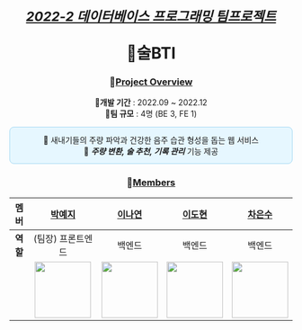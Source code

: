 <div align="center">
  
# <sub><ins><i>2022-2 데이터베이스 프로그래밍 팀프로젝트</i></ins></sub> <br> <p></p> 🍶술BTI

### 📌<ins>Project Overview</ins>
🔺**개발 기간** : 2022.09 ~ 2022.12 <br/>
🔺**팀 규모** : 4명 (BE 3, FE 1) <br/>
<div style="border:1px solid #a3d8f4; background-color:#e6f7ff; border-radius:8px; padding:12px;">
🔸 새내기들의 주량 파악과 건강한 음주 습관 형성을 돕는 웹 서비스 <br/>
🔸 <b><i>주량 변환, 술 추천, 기록 관리</i></b> 기능 제공
</div>

### 👥<ins>Members</ins>
| **멤버** | [박예지](https://github.com/Li5ht) | [이나연](https://github.com/yeon2lee) | [이도현](https://github.com/zsderw) | [차은수](https://github.com/ckdmstn) |
|:---:|:---:|:---:|:---:|:---:|
| **역할** | (팀장) 프론트엔드 | 백엔드 | 백엔드 | 백엔드 |
| | <img src="https://avatars.githubusercontent.com/u/89853141?v=4" width="100" height="100"/> | <img src="https://avatars.githubusercontent.com/u/77628363?v=4" width="100" height="100"/> | <img src="https://avatars.githubusercontent.com/u/87109601?v=4" width="100" height="100"/> | <img src="https://avatars.githubusercontent.com/u/77821089?v=4" width="100" height="100"/> |
</div>
